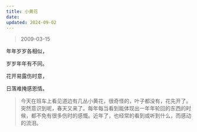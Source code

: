 ```yaml
---
title: 小黄花
date: 
updated: 2024-09-02
---
```


> 2009-03-15

年年岁岁各相似，

岁岁年年有不同。

花开易露伤时意，

日落难掩感恩情。

> 今天在班车上看见道边有几丛小黄花，很奇怪的，叶子都没有，花先开了。突然意识到呢，春天又来了。每年每当看到能体现出一年年轮回的东西的时候，都不免有很多伤时的感慨。近年了，也经常的看到或听到什么，而感动的流泪。
